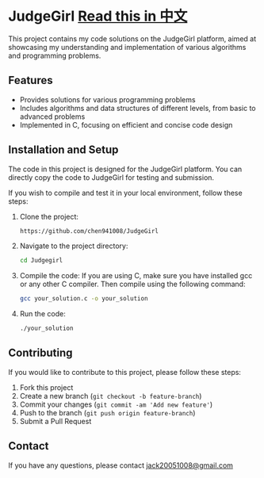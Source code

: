 # JudgeGirl [Read this in 中文](README.zh-TW.md)

This project contains my code solutions on the JudgeGirl platform, aimed at showcasing my understanding and implementation of various algorithms and programming problems.

## Features

- Provides solutions for various programming problems  
- Includes algorithms and data structures of different levels, from basic to advanced problems   
- Implemented in C, focusing on efficient and concise code design

## Installation and Setup

The code in this project is designed for the JudgeGirl platform. You can directly copy the code to JudgeGirl for testing and submission.

If you wish to compile and test it in your local environment, follow these steps:  

1. Clone the project:
   ```bash
   https://github.com/chen941008/JudgeGirl
    ```
2. Navigate to the project directory:
    ```bash
    cd Judgegirl
    ```
3. Compile the code: If you are using C, make sure you have installed gcc or any other C compiler. Then compile using the following command:
    ```bash
    gcc your_solution.c -o your_solution
    ```
4. Run the code:
    ```bash
    ./your_solution
    ```
## Contributing
If you would like to contribute to this project, please follow these steps:
1. Fork this project
2. Create a new branch (`git checkout -b feature-branch`)
3. Commit your changes (`git commit -am 'Add new feature'`)
4. Push to the branch (`git push origin feature-branch`)
5. Submit a Pull Request

## Contact
If you have any questions, please contact [jack20051008@gmail.com](mailto:jack20051008@gmail.com)